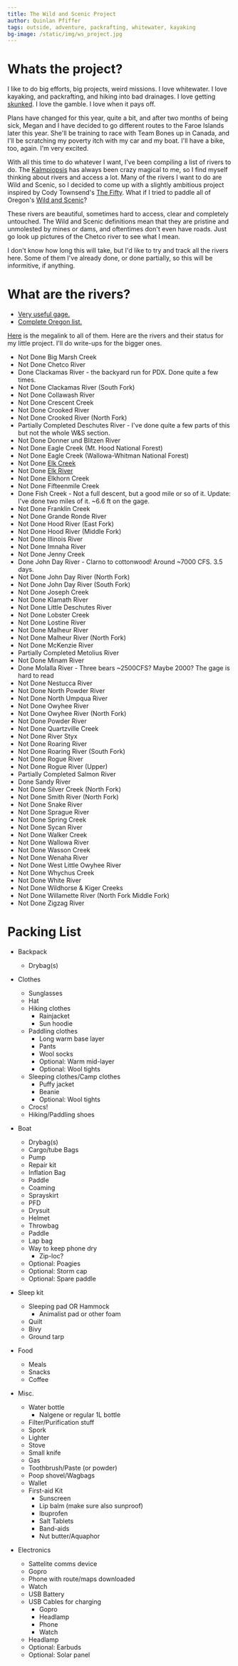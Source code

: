 ```yaml
---
title: The Wild and Scenic Project
author: Quinlan Pfiffer
tags: outside, adventure, packrafting, whitewater, kayaking
bg-image: /static/img/ws_project.jpg
---
```


# Whats the project?

I like to do big efforts, big projects, weird missions. I love whitewater. I
love kayaking, and packrafting, and hiking into bad drainages. I love getting
[skunked](https://www.azcentral.com/story/opinion/op-ed/claythompson/2016/11/12/ask-clay-what-origin-expression-skunked/93598570/). I love the gamble. I love when it pays off.

Plans have changed for this year, quite a bit, and after two months of being
sick, Megan and I have decided to go different routes to the Faroe Islands later
this year. She'll be training to race with Team Bones up in Canada, and I'll be
scratching my poverty itch with my car and my boat. I'll have a bike, too,
again. I'm very excited.

With all this time to do whatever I want, I've been compiling a list of rivers
to do. The [Kalmpiopsis](/posts/2021-09-23-Chetco_Recon.html) has always been crazy magical to me, so I find myself 
thinking about rivers and access a lot. Many of the rivers I want to do are Wild
and Scenic, so I decided to come up with a slightly ambitious project inspired
by Cody Townsend's [The Fifty](https://skithefifty.com/). What if I tried to
paddle all of Oregon's [Wild and Scenic](https://www.rivers.gov/wsr-act.php)?

These rivers are beautiful, sometimes hard to access, clear and completely
untouched. The Wild and Scenic definitions mean that they are pristine and
unmolested by mines or dams, and oftentimes don't even have roads. Just go look
up pictures of the Chetco river to see what I mean.

I don't know how long this will take, but I'd like to try and track all the
rivers here. Some of them I've already done, or done partially, so this will be
informitive, if anything.

# What are the rivers?

* [Very useful gage.](https://www.nwrfc.noaa.gov/rfc/)
* [Complete Oregon list.](http://www.oregonwildandscenic.com/)

[Here](https://www.rivers.gov/oregon.php) is the megalink to all of them. Here
are the rivers and their status for my little project. I'll do write-ups for the bigger ones.

* <span class="fail">Not Done</span> Big Marsh Creek
* <span class="fail">Not Done</span> Chetco River
* <span class="suc">Done</span> Clackamas River - the backyard run for PDX. Done quite a few times.
* <span class="fail">Not Done</span> Clackamas River (South Fork)
* <span class="fail">Not Done</span> Collawash River
* <span class="fail">Not Done</span> Crescent Creek
* <span class="fail">Not Done</span> Crooked River
* <span class="fail">Not Done</span> Crooked River (North Fork)
* <span class="unsure">Partially Completed</span> Deschutes River - I've done quite a few parts of this but not the whole W&S section.
* <span class="fail">Not Done</span> Donner und Blitzen River
* <span class="fail">Not Done</span> Eagle Creek (Mt. Hood National Forest)
* <span class="fail">Not Done</span> Eagle Creek (Wallowa-Whitman National Forest)
* <span class="fail">Not Done</span> <a href="https://www.americanwhitewater.org/content/River/view/river-detail/5426/main">Elk Creek</a>
* <span class="fail">Not Done</span> <a href="https://www.americanwhitewater.org/content/River/view/river-detail/1510/main">Elk River</a>
* <span class="fail">Not Done</span> Elkhorn Creek
* <span class="fail">Not Done</span> Fifteenmile Creek
* <span class="suc">Done</span> Fish Creek - Not a full descent, but a good mile or so of it. Update: I've done two miles of it. ~6.6 ft on the gage.
* <span class="fail">Not Done</span> Franklin Creek
* <span class="fail">Not Done</span> Grande Ronde River
* <span class="fail">Not Done</span> Hood River (East Fork)
* <span class="fail">Not Done</span> Hood River (Middle Fork)
* <span class="fail">Not Done</span> Illinois River
* <span class="fail">Not Done</span> Imnaha River
* <span class="fail">Not Done</span> Jenny Creek
* <span class="suc">Done</span> John Day River - Clarno to cottonwood! Around ~7000 CFS. 3.5 days.
* <span class="fail">Not Done</span> John Day River (North Fork)
* <span class="fail">Not Done</span> John Day River (South Fork)
* <span class="fail">Not Done</span> Joseph Creek
* <span class="fail">Not Done</span> Klamath River
* <span class="fail">Not Done</span> Little Deschutes River
* <span class="fail">Not Done</span> Lobster Creek
* <span class="fail">Not Done</span> Lostine River
* <span class="fail">Not Done</span> Malheur River
* <span class="fail">Not Done</span> Malheur River (North Fork)
* <span class="fail">Not Done</span> McKenzie River
* <span class="unsure">Partially Completed</span> Metolius River
* <span class="fail">Not Done</span> Minam River
* <span class="suc">Done</span> Molalla River - Three bears ~2500CFS? Maybe 2000? The gage is hard to read
* <span class="fail">Not Done</span> Nestucca River
* <span class="fail">Not Done</span> North Powder River
* <span class="fail">Not Done</span> North Umpqua River
* <span class="fail">Not Done</span> Owyhee River
* <span class="fail">Not Done</span> Owyhee River (North Fork)
* <span class="fail">Not Done</span> Powder River
* <span class="fail">Not Done</span> Quartzville Creek
* <span class="fail">Not Done</span> River Styx
* <span class="fail">Not Done</span> Roaring River
* <span class="fail">Not Done</span> Roaring River (South Fork)
* <span class="fail">Not Done</span> Rogue River
* <span class="fail">Not Done</span> Rogue River (Upper)
* <span class="unsure">Partially Completed</span> Salmon River
* <span class="suc">Done</span> Sandy River
* <span class="fail">Not Done</span> Silver Creek (North Fork)
* <span class="fail">Not Done</span> Smith River (North Fork)
* <span class="fail">Not Done</span> Snake River
* <span class="fail">Not Done</span> Sprague River
* <span class="fail">Not Done</span> Spring Creek
* <span class="fail">Not Done</span> Sycan River
* <span class="fail">Not Done</span> Walker Creek
* <span class="fail">Not Done</span> Wallowa River
* <span class="fail">Not Done</span> Wasson Creek
* <span class="fail">Not Done</span> Wenaha River
* <span class="fail">Not Done</span> West Little Owyhee River
* <span class="fail">Not Done</span> Whychus Creek
* <span class="fail">Not Done</span> White River
* <span class="fail">Not Done</span> Wildhorse & Kiger Creeks
* <span class="fail">Not Done</span> Willamette River (North Fork Middle Fork)
* <span class="fail">Not Done</span> Zigzag River

# Packing List

* Backpack
    * Drybag(s)

* Clothes
    * Sunglasses
    * Hat
    * Hiking clothes
        * Rainjacket
        * Sun hoodie
    * Paddling clothes
        * Long warm base layer
        * Pants
        * Wool socks
        * Optional: Warm mid-layer
        * Optional: Wool tights
    * Sleeping clothes/Camp clothes
        * Puffy jacket
        * Beanie
        * Optional: Wool tights
    * Crocs!
    * Hiking/Paddling shoes

* Boat
    * Drybag(s)
    * Cargo/tube Bags
    * Pump
    * Repair kit
    * Inflation Bag
    * Paddle
    * Coaming
    * Sprayskirt
    * PFD
    * Drysuit
    * Helmet
    * Throwbag
    * Paddle
    * Lap bag
    * Way to keep phone dry
        * Zip-loc?
    * Optional: Poagies
    * Optional: Storm cap
    * Optional: Spare paddle

* Sleep kit
    * Sleeping pad OR Hammock
        * Animalist pad or other foam
    * Quilt
    * Bivy
    * Ground tarp

* Food
    * Meals
    * Snacks
    * Coffee

* Misc.
    * Water bottle
        * Nalgene or regular 1L bottle
    * Filter/Purification stuff
    * Spork
    * Lighter
    * Stove
    * Small knife
    * Gas
    * Toothbrush/Paste (or powder)
    * Poop shovel/Wagbags
    * Wallet
    * First-aid Kit
        * Sunscreen
        * Lip balm (make sure also sunproof)
        * Ibuprofen
        * Salt Tablets
        * Band-aids
        * Nut butter/Aquaphor

* Electronics
    * Sattelite comms device
    * Gopro
    * Phone with route/maps downloaded
    * Watch
    * USB Battery
    * USB Cables for charging
        * Gopro
        * Headlamp
        * Phone
        * Watch
    * Headlamp
    * Optional: Earbuds
    * Optional: Solar panel
